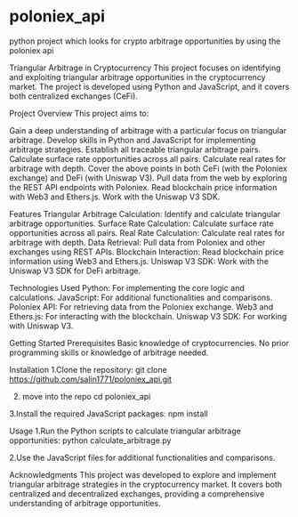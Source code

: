 # poloniex_api
python project which looks for crypto arbitrage opportunities by using the poloniex api 

Triangular Arbitrage in Cryptocurrency
This project focuses on identifying and exploiting triangular arbitrage opportunities in the cryptocurrency market. The project is developed using Python and JavaScript, and it covers both centralized exchanges (CeFi).

Project Overview
This project aims to:

Gain a deep understanding of arbitrage with a particular focus on triangular arbitrage.
Develop skills in Python and JavaScript for implementing arbitrage strategies.
Establish all traceable triangular arbitrage pairs.
Calculate surface rate opportunities across all pairs.
Calculate real rates for arbitrage with depth.
Cover the above points in both CeFi (with the Poloniex exchange) and DeFi (with Uniswap V3).
Pull data from the web by exploring the REST API endpoints with Poloniex.
Read blockchain price information with Web3 and Ethers.js.
Work with the Uniswap V3 SDK.

Features
Triangular Arbitrage Calculation: Identify and calculate triangular arbitrage opportunities.
Surface Rate Calculation: Calculate surface rate opportunities across all pairs.
Real Rate Calculation: Calculate real rates for arbitrage with depth.
Data Retrieval: Pull data from Poloniex and other exchanges using REST APIs.
Blockchain Interaction: Read blockchain price information using Web3 and Ethers.js.
Uniswap V3 SDK: Work with the Uniswap V3 SDK for DeFi arbitrage.

Technologies Used
Python: For implementing the core logic and calculations.
JavaScript: For additional functionalities and comparisons.
Poloniex API: For retrieving data from the Poloniex exchange.
Web3 and Ethers.js: For interacting with the blockchain.
Uniswap V3 SDK: For working with Uniswap V3.

Getting Started
Prerequisites
Basic knowledge of cryptocurrencies.
No prior programming skills or knowledge of arbitrage needed.

Installation
1.Clone the repository:
git clone https://github.com/salin1771/poloniex_api.git

2. move into the repo
cd poloniex_api

3.Install the required JavaScript packages:
npm install

Usage
1.Run the Python scripts to calculate triangular arbitrage opportunities:
python calculate_arbitrage.py

2.Use the JavaScript files for additional functionalities and comparisons.


Acknowledgments
This project was developed to explore and implement triangular arbitrage strategies in the cryptocurrency market. It covers both centralized and decentralized exchanges, providing a comprehensive understanding of arbitrage opportunities.


